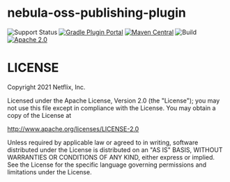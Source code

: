 nebula-oss-publishing-plugin
=====================

![Support Status](https://img.shields.io/badge/nebula-active-green.svg)
[![Gradle Plugin Portal](https://img.shields.io/maven-metadata/v/https/plugins.gradle.org/m2/com.netflix.nebula/nebula-oss-publishing-plugin/maven-metadata.xml.svg?label=gradlePluginPortal)](https://plugins.gradle.org/plugin/nebula.oss-publishing)
[![Maven Central](https://img.shields.io/maven-central/v/com.netflix.nebula/nebula-oss-publishing-plugin)](https://maven-badges.herokuapp.com/maven-central/com.netflix.nebula/nebula-oss-publishing-plugin)
![Build](https://github.com/nebula-plugins/nebula-oss-publishing-plugin/actions/workflows/nebula.yml/badge.svg)
[![Apache 2.0](https://img.shields.io/github/license/nebula-plugins/nebula-oss-publishing-plugin.svg)](http://www.apache.org/licenses/LICENSE-2.0)


LICENSE
=======

Copyright 2021 Netflix, Inc.

Licensed under the Apache License, Version 2.0 (the "License");
you may not use this file except in compliance with the License.
You may obtain a copy of the License at

<http://www.apache.org/licenses/LICENSE-2.0>

Unless required by applicable law or agreed to in writing, software
distributed under the License is distributed on an "AS IS" BASIS,
WITHOUT WARRANTIES OR CONDITIONS OF ANY KIND, either express or implied.
See the License for the specific language governing permissions and
limitations under the License.
